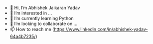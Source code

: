 - 👋 Hi, I’m Abhishek Jaikaran Yadav
- 👀 I’m interested in ...
- 🌱 I’m currently learning Python
- 💞️ I’m looking to collaborate on ...
- 📫 How to reach me (https://www.linkedin.com/in/abhishek-yadav-64a4b7235/)

<!---
Abhishekyadav2908/Abhishekyadav2908 is a ✨ special ✨ repository because its `README.md` (this file) appears on your GitHub profile.
You can click the Preview link to take a look at your changes.
--->
